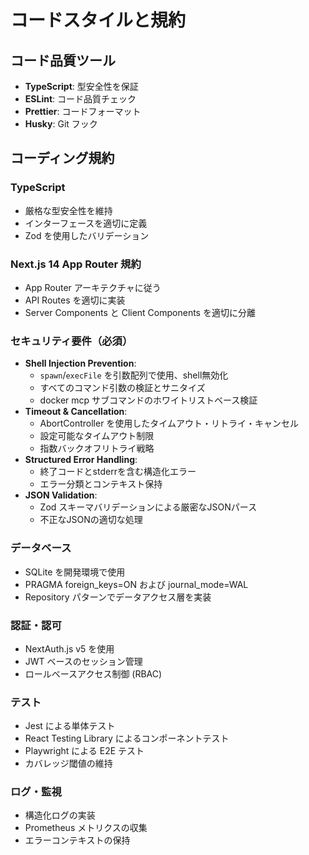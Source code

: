 # コードスタイルと規約

## コード品質ツール
- **TypeScript**: 型安全性を保証
- **ESLint**: コード品質チェック
- **Prettier**: コードフォーマット
- **Husky**: Git フック

## コーディング規約

### TypeScript
- 厳格な型安全性を維持
- インターフェースを適切に定義
- Zod を使用したバリデーション

### Next.js 14 App Router 規約
- App Router アーキテクチャに従う
- API Routes を適切に実装
- Server Components と Client Components を適切に分離

### セキュリティ要件（必須）
- **Shell Injection Prevention**: 
  - `spawn`/`execFile` を引数配列で使用、shell無効化
  - すべてのコマンド引数の検証とサニタイズ
  - docker mcp サブコマンドのホワイトリストベース検証
- **Timeout & Cancellation**: 
  - AbortController を使用したタイムアウト・リトライ・キャンセル
  - 設定可能なタイムアウト制限
  - 指数バックオフリトライ戦略
- **Structured Error Handling**: 
  - 終了コードとstderrを含む構造化エラー
  - エラー分類とコンテキスト保持
- **JSON Validation**: 
  - Zod スキーマバリデーションによる厳密なJSONパース
  - 不正なJSONの適切な処理

### データベース
- SQLite を開発環境で使用
- PRAGMA foreign_keys=ON および journal_mode=WAL
- Repository パターンでデータアクセス層を実装

### 認証・認可
- NextAuth.js v5 を使用
- JWT ベースのセッション管理
- ロールベースアクセス制御 (RBAC)

### テスト
- Jest による単体テスト
- React Testing Library によるコンポーネントテスト
- Playwright による E2E テスト
- カバレッジ閾値の維持

### ログ・監視
- 構造化ログの実装
- Prometheus メトリクスの収集
- エラーコンテキストの保持